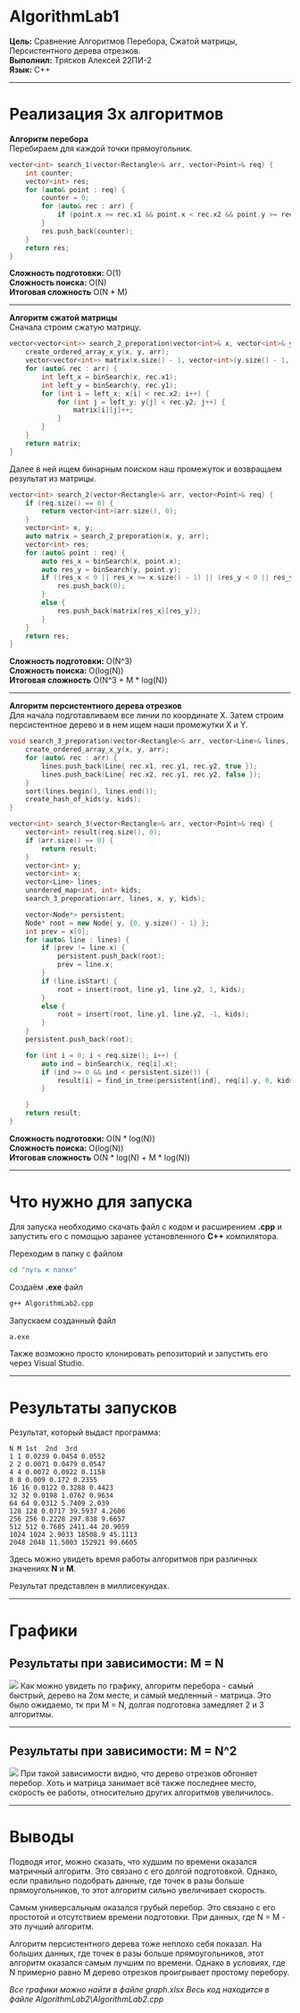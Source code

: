 # **AlgorithmLab1** 
**Цель:** Сравнение Алгоритмов Перебора, Сжатой матрицы, Персистентного дерева отрезков.  
**Выполнил:** Трясков Алексей 22ПИ-2  
**Язык:** C++
___
# Реализация 3х алгоритмов
**Алгоритм перебора**  
Перебираем для каждой точки прямоугольник.

```C++
vector<int> search_1(vector<Rectangle>& arr, vector<Point>& req) {
    int counter;
    vector<int> res;
    for (auto& point : req) {
        counter = 0;
        for (auto& rec : arr) {
            if (point.x >= rec.x1 && point.x < rec.x2 && point.y >= rec.y1 && point.y < rec.y2) counter++;
        }
        res.push_back(counter);
    }
    return res;
}
```

**Сложность подготовки:** O(1)  
**Сложность поиска:** O(N)  
**Итоговая сложность** O(N * M) 
___
**Алгоритм сжатой матрицы**  
Сначала строим сжатую матрицу.

```C++
vector<vector<int>> search_2_preporation(vector<int>& x, vector<int>& y, vector<Rectangle>& arr) {
    create_ordered_array_x_y(x, y, arr);
    vector<vector<int>> matrix(x.size() - 1, vector<int>(y.size() - 1, 0));
    for (auto& rec : arr) {
        int left_x = binSearch(x, rec.x1);
        int left_y = binSearch(y, rec.y1);
        for (int i = left_x; x[i] < rec.x2; i++) {
            for (int j = left_y; y[j] < rec.y2; j++) {
                matrix[i][j]++;
            }
        }
    }
    return matrix;
}
```

Далее в ней ищем бинарным поиском наш промежуток и возвращаем результат из матрицы.

```C++
vector<int> search_2(vector<Rectangle>& arr, vector<Point>& req) {
    if (req.size() == 0) {
        return vector<int>(arr.size(), 0);
    }
    vector<int> x, y;
    auto matrix = search_2_preporation(x, y, arr);
    vector<int> res;
    for (auto& point : req) {
        auto res_x = binSearch(x, point.x);
        auto res_y = binSearch(y, point.y);
        if ((res_x < 0 || res_x >= x.size() - 1) || (res_y < 0 || res_y >= y.size() - 1)) {
            res.push_back(0);
        }
        else {
            res.push_back(matrix[res_x][res_y]);
        }
    }
    return res;
}
```

**Сложность подготовки:** O(N^3)  
**Сложность поиска:** O(log(N))  
**Итоговая сложность** O(N^3 + M * log(N)) 
___
**Алгоритм персистентного дерева отрезков**  
Для начала подготавливаем все линии по координате Х. Затем строим персистентное дерево и в нем ищем наши промежутки X и Y. 

```C++
void search_3_preporation(vector<Rectangle>& arr, vector<Line>& lines, vector<int>& x, vector<int>& y, unordered_map<int, int>& kids) {
    create_ordered_array_x_y(x, y, arr);
    for (auto& rec : arr) {
        lines.push_back(Line{ rec.x1, rec.y1, rec.y2, true });
        lines.push_back(Line{ rec.x2, rec.y1, rec.y2, false });
    }
    sort(lines.begin(), lines.end());
    create_hash_of_kids(y, kids);
}

vector<int> search_3(vector<Rectangle>& arr, vector<Point>& req) {
    vector<int> result(req.size(), 0);
    if (arr.size() == 0) {
        return result;
    }
    vector<int> y;
    vector<int> x;
    vector<Line> lines;
    unordered_map<int, int> kids;
    search_3_preporation(arr, lines, x, y, kids);

    vector<Node*> persistent;
    Node* root = new Node{ y, {0, y.size() - 1} };
    int prev = x[0];
    for (auto& line : lines) {
        if (prev != line.x) {
            persistent.push_back(root);
            prev = line.x;
        }
        if (line.isStart) {
            root = insert(root, line.y1, line.y2, 1, kids);
        }
        else {
            root = insert(root, line.y1, line.y2, -1, kids);
        }
    }
    persistent.push_back(root);

    for (int i = 0; i < req.size(); i++) {
        auto ind = binSearch(x, req[i].x);
        if (ind >= 0 && ind < persistent.size()) {
            result[i] = find_in_tree(persistent[ind], req[i].y, 0, kids);
        }

    }
    return result;
}
```

**Сложность подготовки:** O(N * log(N))  
**Сложность поиска:** O(log(N))    
**Итоговая сложность** O(N * log(N) + M * log(N))
___  

# Что нужно для запуска

Для запуска необходимо скачать файл с кодом и расширением **.cpp** и запустить его с помощью заранее установленного **C++** компилятора. 

Переходим в папку с файлом

```cmd
cd "путь к папке"
```

Создаём **.exe** файл

```cmd
g++ AlgorithmLab2.cpp
```

Запускаем созданный файл

```cmd
a.exe
```
Также возможно просто клонировать репозиторий и запустить его через Visual Studio.
___
# Результаты запусков

Результат, который выдаст программа:

```
N M 1st  2nd  3rd
1 1 0.0239 0.0454 0.0552
2 2 0.0071 0.0479 0.0547
4 4 0.0072 0.0922 0.1158
8 8 0.009 0.172 0.2355
16 16 0.0122 0.3288 0.4423
32 32 0.0198 1.0762 0.9634
64 64 0.0312 5.7409 2.039
128 128 0.0717 39.5937 4.2606
256 256 0.2228 297.838 9.6657
512 512 0.7685 2411.44 20.9059
1024 1024 2.9033 18508.9 45.1113
2048 2048 11.5003 152921 99.6605
```


Здесь можно увидеть время работы алгоритмов при различных значениях **N** и **M**.

Результат представлен в миллисекундах.
___
# Графики

## Результаты при зависимости: M = N
<img src="img/M=N_graph.png">
Как можно увидеть по графику, алгоритм перебора - самый быстрый, дерево на 2ом месте, и самый медленный - матрица. 
Это было ожидаемо, тк при M = N, долгая подготовка замедляет 2 и 3 алгоритмы.

___

## Результаты при зависимости: M = N^2
<img src="img/M=N^2_graph.png">
При такой зависимости видно, что дерево отрезков обгоняет перебор. Хоть и матрица занимает всё также последнее место, скорость ее работы, относительно других алгоритмов увеличилось. 


___
# Выводы
Подводя итог, можно сказать, что худшим по времени оказался матричный алгоритм. Это связано с его долгой подготовкой. Однако, если правильно подобрать данные, где точек в разы больше прямоугольников, то этот алгоритм сильно увеличивает скорость.

Самым универсальным оказался грубый перебор. Это связано с его простотой и отсутствием времени подготовки. При данных, где N = M - это лучший алгоритм.

Алгоритм персистентного дерева тоже неплохо себя показал. На больших данных, где точек в разы больше прямоугольников, этот алгоритм оказался самым лучшим по времени. Однако в условиях, где N примерно равно M дерево отрезков проигрывает простому перебору.

*Все графики можно найти в файле graph.xlsx*
*Весь код находится в файле AlgorithmLab2\AlgorithmLab2.cpp*